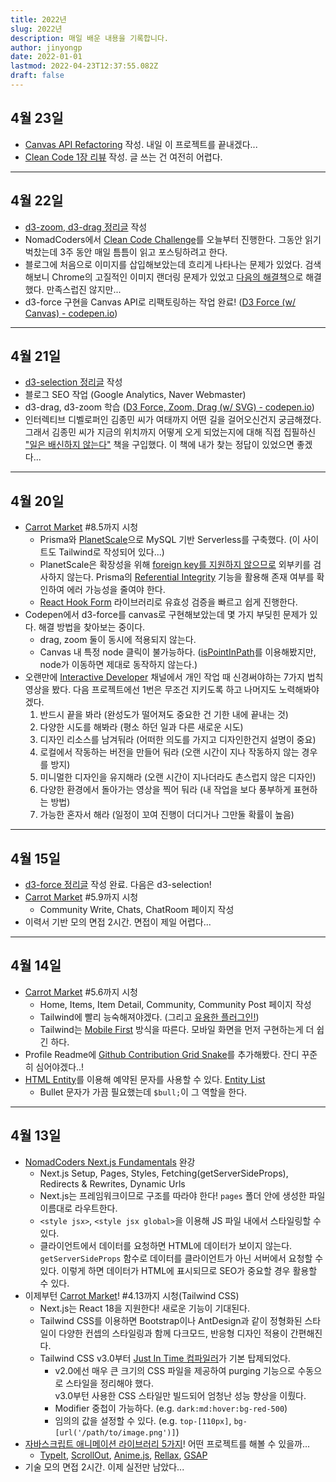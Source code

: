 ```yaml
---
title: 2022년
slug: 2022년
description: 매일 배운 내용을 기록합니다.
author: jinyongp
date: 2022-01-01
lastmod: 2022-04-23T12:37:55.082Z
draft: false
---
```


## 4월 23일

- [Canvas API Refactoring](/blog/d3-js-canvas-api-성능-향상을-위한-refactoring) 작성. 내일 이 프로젝트를 끝내겠다...
- [Clean Code 1장 리뷰](/blog/clean-code-1장-깨끗한-코드) 작성. 글 쓰는 건 여전히 어렵다.

---

## 4월 22일

- [d3-zoom, d3-drag 정리글](/blog/d3-zoom-d3-drag-panning-zooming-dragging) 작성
- NomadCoders에서 [Clean Code Challenge](https://nomadcoders.co/clean-code)를 오늘부터 진행한다. 그동안 읽기 벅찼는데 3주 동안 매일 틈틈이 읽고 포스팅하려고 한다.
- 블로그에 처음으로 이미지를 삽입해보았는데 흐리게 나타나는 문제가 있었다. 검색해보니 Chrome의 고질적인 이미지 랜더링 문제가 있었고 [다음의 해결책](https://lpla.tistory.com/139)으로 해결했다. 만족스럽진 않지만...
- d3-force 구현을 Canvas API로 리팩토링하는 작업 완료! ([D3 Force (w/ Canvas) - codepen.io](https://codepen.io/jinyongp/pen/qBpwbbR?editors=0011))

---

## 4월 21일

- [d3-selection 정리글](/blog/d3-selection-dom을-데이터로-조작하기) 작성
- 블로그 SEO 작업 (Google Analytics, Naver Webmaster)
- d3-drag, d3-zoom 학습 ([D3 Force, Zoom, Drag (w/ SVG) - codepen.io](https://codepen.io/jinyongp/pen/mdpoWxa?editors=0011))
- 인터렉티브 디벨로퍼인 김종민 씨가 여태까지 어떤 길을 걸어오신건지 궁금해졌다. 그래서 김종민 씨가 지금의 위치까지 어떻게 오게 되었는지에 대해 직접 집필하신 ["일은 배신하지 않는다"](http://www.kyobobook.co.kr/product/detailViewKor.laf?ejkGb=KOR&mallGb=KOR&barcode=9791159290749&orderClick=LAG&Kc=) 책을 구입했다. 이 책에 내가 찾는 정답이 있었으면 좋겠다...

---

## 4월 20일

- [Carrot Market](https://nomadcoders.co/carrot-market) #8.5까지 시청
  - Prisma와 [PlanetScale](https://planetscale.com/)으로 MySQL 기반 Serverless를 구축했다. (이 사이트도 Tailwind로 작성되어 있다...)
  - PlanetScale은 확장성을 위해 [foreign key를 지원하지 않으므로](https://docs.planetscale.com/learn/operating-without-foreign-key-constraints) 외부키를 검사하지 않는다. Prisma의 [Referential Integrity](https://www.prisma.io/docs/concepts/components/prisma-schema/relations/referential-integrity) 기능을 활용해 존재 여부를 확인하여 에러 가능성을 줄여야 한다.
  - [React Hook Form](https://react-hook-form.com/) 라이브러리로 유효성 검증을 빠르고 쉽게 진행한다.
- Codepen에서 d3-force를 canvas로 구현해보았는데 몇 가지 부딪힌 문제가 있다. 해결 방법을 찾아보는 중이다.
  - drag, zoom 둘이 동시에 적용되지 않는다.
  - Canvas 내 특정 node 클릭이 불가능하다. ([isPointInPath](https://developer.mozilla.org/en-US/docs/Web/API/CanvasRenderingContext2D/isPointInPath)를 이용해봤지만, node가 이동하면 제대로 동작하지 않는다.)
- 오랜만에 [Interactive Developer](https://www.youtube.com/c/cmiscm) 채널에서 개인 작업 때 신경써야하는 7가지 법칙 영상을 봤다. 다음 프로젝트에선 1번은 무조건 지키도록 하고 나머지도 노력해봐야겠다.
  1. 반드시 끝을 봐라 (완성도가 떨어져도 중요한 건 기한 내에 끝내는 것)
  2. 다양한 시도를 해봐라 (평소 하던 일과 다른 새로운 시도)
  3. 디자인 리소스를 남겨둬라 (어떠한 의도를 가지고 디자인한건지 설명이 중요)
  4. 로컬에서 작동하는 버전을 만들어 둬라 (오랜 시간이 지나 작동하지 않는 경우를 방지)
  5. 미니멀한 디자인을 유지해라 (오랜 시간이 지나더라도 촌스럽지 않은 디자인)
  6. 다양한 환경에서 돌아가는 영상을 찍어 둬라 (내 작업을 보다 풍부하게 표현하는 방법)
  7. 가능한 혼자서 해라 (일정이 꼬여 진행이 더디거나 그만둘 확률이 높음)


---

## 4월 15일

- [d3-force 정리글](/blog/d3-force-simulation-forces-살펴보기) 작성 완료. 다음은 d3-selection!
- [Carrot Market](https://nomadcoders.co/carrot-market) #5.9까지 시청
  - Community Write, Chats, ChatRoom 페이지 작성
- 이력서 기반 모의 면접 2시간. 면접이 제일 어렵다...

---

## 4월 14일

- [Carrot Market](https://nomadcoders.co/carrot-market) #5.6까지 시청
  - Home, Items, Item Detail, Community, Community Post 페이지 작성
  - Tailwind에 빨리 능숙해져야겠다. (그리고 [유용한 플러그인!](https://tailwindcss.com/docs/plugins#official-plugins))
  - Tailwind는 [Mobile First](https://tailwindcss.com/docs/responsive-design#mobile-first) 방식을 따른다. 모바일 화면을 먼저 구현하는게 더 쉽긴 하다.
- Profile Readme에 [Github Contribution Grid Snake](https://github.com/marketplace/actions/generate-snake-game-from-github-contribution-grid)를 추가해봤다. 잔디 꾸준히 심어야겠다..!
- [HTML Entity](http://www.tcpschool.com/html/html_text_entities)를 이용해 예약된 문자를 사용할 수 있다. [Entity List](https://www.freeformatter.com/html-entities.html)
  - Bullet 문자가 가끔 필요했는데 `$bull;`이 그 역할을 한다.


---

## 4월 13일

- [NomadCoders Next.js Fundamentals](https://nomadcoders.co/nextjs-fundamentals) 완강
  - Next.js Setup, Pages, Styles, Fetching(getServerSideProps), Redirects & Rewrites, Dynamic Urls
  - Next.js는 프레임워크이므로 구조를 따라야 한다! `pages` 폴더 안에 생성한 파일 이름대로 라우트한다.
  - `<style jsx>`, `<style jsx global>`을 이용해 JS 파일 내에서 스타일링할 수 있다.
  -  클라이언트에서 데이터를 요청하면 HTML에 데이터가 보이지 않는다. `getServerSideProps` 함수로 데이터를 클라이언트가 아닌 서버에서 요청할 수 있다. 이렇게 하면 데이터가 HTML에 표시되므로 SEO가 중요할 경우 활용할 수 있다.
- 이제부턴 [Carrot Market](https://nomadcoders.co/carrot-market)! #4.13까지 시청(Tailwind CSS)
  - Next.js는 React 18을 지원한다! 새로운 기능이 기대된다.
  - Tailwind CSS를 이용하면 Bootstrap이나 AntDesign과 같이 정형화된 스타일이 다양한 컨셉의 스타일링과 함께 다크모드, 반응형 디자인 적용이 간편해진다.
  - Tailwind CSS v3.0부터 [Just In Time 컴파일러](https://tailwindcss.com/blog/tailwindcss-v3#just-in-time-all-the-time)가 기본 탑제되었다.
    - v2.0에선 매우 큰 크기의 CSS 파일을 제공하여 purging 기능으로 수동으로 스타일을 정리해야 했다.  \
      v3.0부턴 사용한 CSS 스타일만 빌드되어 엄청난 성능 향상을 이뤘다.
    - Modifier 중첩이 가능하다. (e.g. `dark:md:hover:bg-red-500`)
    - 임의의 값을 설정할 수 있다. (e.g. `top-[110px]`, `bg-[url('/path/to/image.png')]`)
- [자바스크립트 애니메이션 라이브러리 5가지](https://youtu.be/wbDpZwDRgRk)! 어떤 프로젝트를 해볼 수 있을까...
  - [TypeIt](https://www.typeitjs.com/), [ScrollOut](https://scroll-out.github.io/), [Anime.js](https://animejs.com/), [Rellax](https://dixonandmoe.com/rellax/), [GSAP](https://greensock.com/gsap/)
- 기술 모의 면접 2시간. 이제 실전만 남았다...

